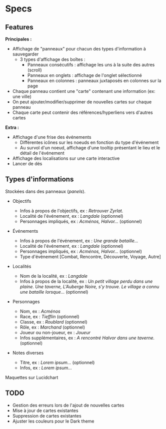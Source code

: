 # Specs

## Features

**Principales :**
* Affichage de "panneaux" pour chacun des types d'information à sauvegarder
    * 3 types d'affichage des boîtes :
        * Panneaux consécutifs : affichage les uns à la suite des autres (scroll)
        * Panneaux en onglets : affichage de l'onglet sélectionné 
        * Panneaux en colonnes : panneaux juxtaposés en colonnes sur la page
* Chaque panneau contient une "carte" contenant une information (ex: une ville)
* On peut ajouter/modifier/supprimer de nouvelles cartes sur chaque panneau
* Chaque carte peut contenir des références/hyperliens vers d'autres cartes

**Extra :**
* Affichage d'une frise des événements
    * Différentes icônes sur les noeuds en fonction du type d'événement
    * Au survol d'un noeud, affichage d'une tooltip présentant le lieu et le détail de l'événement
* Affichage des localisations sur une carte interactive
* Lancer de dés


## Types d'informations

Stockées dans des panneaux (*panels*).



* Objectifs
    * Infos à propos de l'objectifs, ex : *Retrouver Zyrlat.*
    * Localité de l'événement, ex : *Langdale* (optionnel)
    * Personnages impliqués, ex : *Acménos, Halvor...* (optionnel)

* Événements
    * Infos à propos de l'événement, ex : *Une grande bataille...*
    * Localité de l'événement, ex : *Langdale* (optionnel)
    * Personnages impliqués, ex : *Acménos, Halvor...* (optionnel)
    * Type d'événement [Combat, Rencontre, Découverte, Voyage, Autre]

* Localités
    * Nom de la localité, ex : *Langdale*
    * Infos à propos de la localité, ex : *Un petit village perdu dans une plaine. Une taverne, L'Auberge Noire, s'y trouve. Le village a connu une bataille lorsque...* (optionnel)

* Personnages
    * Nom, ex : *Acménos*
    * Race, ex : *Tiefflin* (optionnel)
    * Classe, ex : *Roublard* (optionnel)
    * Rôle, ex : *Marchand* (optionnel)
    * Joueur ou non-joueur, ex : *Joueur*
    * Infos supplémentaires, ex : *A rencontré Halvor dans une taverne.* (optionnel)

* Notes diverses
    * Titre, ex : *Lorem ipsum...* (optionnel)
    * Infos, ex : *Lorem ipsum...*


Maquettes sur Lucidchart

## TODO

* Gestion des erreurs lors de l'ajout de nouvelles cartes
* Mise à jour de cartes existantes
* Suppression de cartes existantes
* Ajuster les couleurs pour le Dark theme